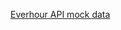 [Everhour API mock data](https://everhour.docs.apiary.io/#reference/0/expenses/get-current-user?console=1)